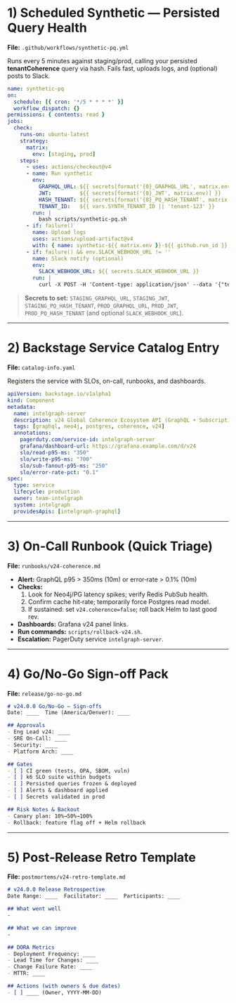 # 1) Scheduled Synthetic — Persisted Query Health
**File:** `.github/workflows/synthetic-pq.yml`

Runs every 5 minutes against staging/prod, calling your persisted **tenantCoherence** query via hash. Fails fast, uploads logs, and (optional) posts to Slack.

```yaml
name: synthetic-pq
on:
  schedule: [{ cron: '*/5 * * * *' }]
  workflow_dispatch: {}
permissions: { contents: read }
jobs:
  check:
    runs-on: ubuntu-latest
    strategy:
      matrix:
        env: [staging, prod]
    steps:
      - uses: actions/checkout@v4
      - name: Run synthetic
        env:
          GRAPHQL_URL: ${{ secrets[format('{0}_GRAPHQL_URL', matrix.env)] }}
          JWT:         ${{ secrets[format('{0}_JWT', matrix.env)] }}
          HASH_TENANT: ${{ secrets[format('{0}_PQ_HASH_TENANT', matrix.env)] }}
          TENANT_ID:   ${{ vars.SYNTH_TENANT_ID || 'tenant-123' }}
        run: |
          bash scripts/synthetic-pq.sh
      - if: failure()
        name: Upload logs
        uses: actions/upload-artifact@v4
        with: { name: synthetic-${{ matrix.env }}-${{ github.run_id }}, path: '**/*.log' }
      - if: failure() && env.SLACK_WEBHOOK_URL != ''
        name: Slack notify (optional)
        env:
          SLACK_WEBHOOK_URL: ${{ secrets.SLACK_WEBHOOK_URL }}
        run: |
          curl -X POST -H 'Content-type: application/json' --data '{"text":"❌ Synthetic PQ failed on '${{ matrix.env }}' — run $GITHUB_RUN_ID"}' "$SLACK_WEBHOOK_URL"
```

> **Secrets to set:** `STAGING_GRAPHQL_URL`, `STAGING_JWT`, `STAGING_PQ_HASH_TENANT`, `PROD_GRAPHQL_URL`, `PROD_JWT`, `PROD_PQ_HASH_TENANT` (and optional `SLACK_WEBHOOK_URL`).

---

# 2) Backstage Service Catalog Entry
**File:** `catalog-info.yaml`

Registers the service with SLOs, on-call, runbooks, and dashboards.

```yaml
apiVersion: backstage.io/v1alpha1
kind: Component
metadata:
  name: intelgraph-server
  description: v24 Global Coherence Ecosystem API (GraphQL + Subscriptions)
  tags: [graphql, neo4j, postgres, coherence, v24]
  annotations:
    pagerduty.com/service-id: intelgraph-server
    grafana/dashboard-url: https://grafana.example.com/d/v24
    slo/read-p95-ms: "350"
    slo/write-p95-ms: "700"
    slo/sub-fanout-p95-ms: "250"
    slo/error-rate-pct: "0.1"
spec:
  type: service
  lifecycle: production
  owner: team-intelgraph
  system: intelgraph
  providesApis: [intelgraph-graphql]
```

---

# 3) On‑Call Runbook (Quick Triage)
**File:** `runbooks/v24-coherence.md`

- **Alert:** GraphQL p95 > 350ms (10m) or error‑rate > 0.1% (10m)
- **Checks:**
  1. Look for Neo4j/PG latency spikes; verify Redis PubSub health.
  2. Confirm cache hit‑rate; temporarily force Postgres read model.
  3. If sustained: set `v24.coherence=false`; roll back Helm to last good rev.
- **Dashboards:** Grafana v24 panel links.
- **Run commands:** `scripts/rollback-v24.sh`.
- **Escalation:** PagerDuty service `intelgraph-server`.

---

# 4) Go/No‑Go Sign‑off Pack
**File:** `release/go-no-go.md`

```md
# v24.0.0 Go/No-Go — Sign‑offs
Date: ____  Time (America/Denver): ____

## Approvals
- Eng Lead v24: ____
- SRE On‑Call: ____
- Security: ____
- Platform Arch: ____

## Gates
- [ ] CI green (tests, OPA, SBOM, vuln)
- [ ] k6 SLO suite within budgets
- [ ] Persisted queries frozen & deployed
- [ ] Alerts & dashboard applied
- [ ] Secrets validated in prod

## Risk Notes & Backout
- Canary plan: 10%→50%→100%
- Rollback: feature flag off + Helm rollback
```

---

# 5) Post‑Release Retro Template
**File:** `postmortems/v24-retro-template.md`

```md
# v24.0.0 Release Retrospective
Date Range: ____  Facilitator: ____  Participants: ____

## What went well
-

## What we can improve
-

## DORA Metrics
- Deployment Frequency: ____
- Lead Time for Changes: ____
- Change Failure Rate: ____
- MTTR: ____

## Actions (with owners & due dates)
- [ ] ____ (Owner, YYYY‑MM‑DD)
```

